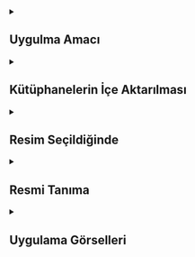 <details>
    <summary><h2>Uygulma Amacı</h2></summary>
  Uygulama, kullanıcıların fotoğraf kütüphanesinden bir resim seçmesini sağlar ve ardından bu resmi tanımlamak için makine öğrenimi modelini kullanır.
  </details> 
  
  <details>
    <summary><h2>Kütüphanelerin İçe Aktarılması</h2></summary>
    CoreML: Makine öğrenimi modelleri ile çalışmak için kullanılır.
    Vision: Görsel analiz ve tanıma işlemleri için kullanılır.
    
    ```
    import CoreML
    import Vision
    ```
  </details> 

  <details>
    <summary><h2>Resim Seçildiğinde</h2></summary>
    Kullanıcı bir resim seçtiğinde bu işlev tetiklenir. Resim UIImage formatından CIImage formatına dönüştürülür ve recongizeImage fonksiyonu çağrılır.

    
    ```
    func imagePickerController(_ picker: UIImagePickerController, didFinishPickingMediaWithInfo info: [UIImagePickerController.InfoKey : Any]) {
    guard let image = info[.originalImage] as? UIImage else { return }
    imageView.image = image
    self.dismiss(animated: true, completion: nil)

    if let ciImage = CIImage(image: imageView.image!) {
        choosenIamge = ciImage
    }
    
    recongizeImage(image: choosenIamge)
    }


    ```
  </details> 




<details>
    <summary><h2>Resmi Tanıma</h2></summary>
    Seçilen resmi tanımak için VNCoreMLModel kullanarak bir istek oluşturur ve modeli kullanarak resmi sınıflandırır.
    Sonuçlar alındığında, sonuçlar resultLabel üzerinde gösterilir.

    
    ```
    func recongizeImage(image: CIImage){
    //1. Request
    //2. Handler
    resultLabel.text = "Finding...."
    if let model = try? VNCoreMLModel(for: MobileNetV2().model)  {
        let request = VNCoreMLRequest(model: model) { (vnrequest , error ) in
            if let results = vnrequest.results as? [VNClassificationObservation] {
                if results.count > 0 {
                    let topResults = results.first
                    
                    DispatchQueue.main.async {
                        let confidanceLevel = (topResults?.confidence ?? 0) * 100
                        let rounded = Int(confidanceLevel * 100 ) / 100
                        self.resultLabel.text = "\(rounded)% It's \(topResults!.identifier)"
                    }
                }
            }
        }
        let handler = VNImageRequestHandler(ciImage: image)
        DispatchQueue.global(qos: .userInteractive).async {
            do{
                try handler.perform([request])
            } catch {
                print("error")
            }
        }
     }
    }



    ```
  </details>

  
  
  
<details>
    <summary><h2>Uygulama Görselleri </h2></summary>
    
    
 <table style="width: 100%;">
    <tr>
        <td style="text-align: center; width: 16.67%;">
            <h4 style="font-size: 14px;">Görüntü İşleme Sonuçları 1 </h4>
            <img src="https://github.com/user-attachments/assets/2b0ef975-1fcd-4680-9d7e-a545cf4fdb39" style="width: 100%; height: auto;">
        </td>
        <td style="text-align: center; width: 16.67%;">
            <h4 style="font-size: 14px;">Görüntü İşleme Sonuçları 2</h4>
            <img src="https://github.com/user-attachments/assets/6c1c2e26-2d45-4c9b-a34b-f06eeab20c14" style="width: 100%; height: auto;">
        </td>
      <td style="text-align: center; width: 16.67%;">
            <h4 style="font-size: 14px;">Görüntü İşleme Sonuçları 3</h4>
            <img src="https://github.com/user-attachments/assets/88838ad5-0166-4804-b627-fdbdc8174dbd" style="width: 100%; height: auto;">
        </td>
    </tr>
</table>
  </details> 
